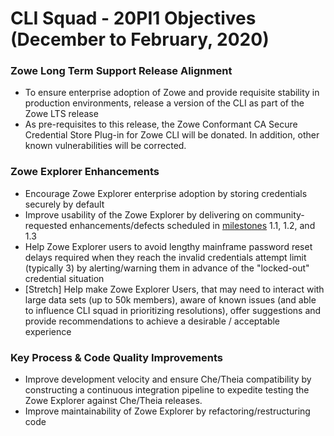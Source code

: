 # CLI Squad - 20PI1 Objectives (December to February, 2020)

### Zowe Long Term Support Release Alignment
- To ensure enterprise adoption of Zowe and provide requisite stability in production environments, release a version of the CLI as part of the Zowe LTS release 
- As pre-requisites to this release, the Zowe Conformant CA Secure Credential Store Plug-in for Zowe CLI will be donated. In addition, other known vulnerabilities will be corrected. 

### Zowe Explorer Enhancements
- Encourage Zowe Explorer enterprise adoption by storing credentials securely by default
- Improve usability of the Zowe Explorer by delivering on community-requested enhancements/defects scheduled in [milestones](https://github.com/zowe/vscode-extension-for-zowe/milestones) 1.1, 1.2, and 1.3
- Help Zowe Explorer users to avoid lengthy mainframe password reset delays required when they reach the invalid credentials attempt limit (typically 3) by alerting/warning them in advance of the "locked-out" credential situation
- [Stretch] Help make Zowe Explorer Users, that may need to interact with large data sets (up to 50k members), aware of known issues (and able to influence CLI squad in prioritizing resolutions), offer suggestions and provide recommendations to achieve a desirable / acceptable experience

### Key Process & Code Quality Improvements
- Improve development velocity and ensure Che/Theia compatibility by constructing a continuous integration pipeline to expedite testing the Zowe Explorer against Che/Theia releases.
- Improve maintainability of Zowe Explorer by refactoring/restructuring code
